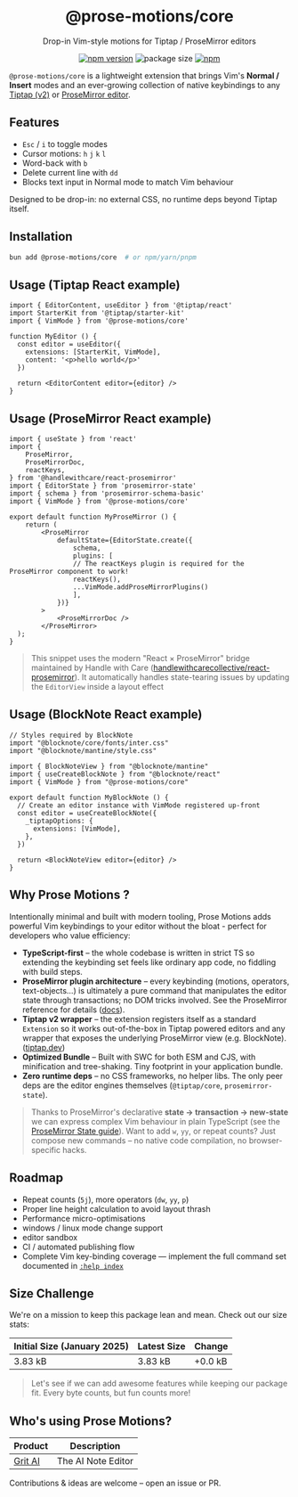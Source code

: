 <div align="center">
  <h1>@prose-motions/core</h1>
  <p>Drop-in Vim-style motions for Tiptap / ProseMirror editors</p>

  [![npm version](https://img.shields.io/npm/v/@prose-motions/core)](https://www.npmjs.com/package/@prose-motions/core)
  ![package size](https://img.shields.io/badge/size-3.83%20kB-brightgreen)
  [![npm](https://img.shields.io/npm/l/@prose-motions/core)](https://www.npmjs.com/package/@prose-motions/core)
</div>

`@prose-motions/core` is a lightweight extension that brings Vim's **Normal / Insert** modes and an ever-growing collection of native keybindings to any [Tiptap (v2)](https://tiptap.dev) or [ProseMirror editor](https://prosemirror.net).

## Features

 - `Esc` / `i` to toggle modes
 - Cursor motions: `h` `j` `k` `l`
 - Word-back with `b`
 - Delete current line with `dd`
 - Blocks text input in Normal mode to match Vim behaviour

Designed to be drop-in: no external CSS, no runtime deps beyond Tiptap itself.

## Installation

```bash
bun add @prose-motions/core  # or npm/yarn/pnpm
```

## Usage (Tiptap React example)

```tsx
import { EditorContent, useEditor } from '@tiptap/react'
import StarterKit from '@tiptap/starter-kit'
import { VimMode } from '@prose-motions/core'

function MyEditor () {
  const editor = useEditor({
    extensions: [StarterKit, VimMode],
    content: '<p>hello world</p>'
  })

  return <EditorContent editor={editor} />
}
```

## Usage (ProseMirror React example)

```tsx
import { useState } from 'react'
import {
	ProseMirror,
	ProseMirrorDoc,
	reactKeys,
} from '@handlewithcare/react-prosemirror'
import { EditorState } from 'prosemirror-state'
import { schema } from 'prosemirror-schema-basic'
import { VimMode } from '@prose-motions/core'

export default function MyProseMirror () {
    return (
        <ProseMirror
            defaultState={EditorState.create({
                schema,
                plugins: [
                // The reactKeys plugin is required for the ProseMirror component to work!
                reactKeys(),
                ...VimMode.addProseMirrorPlugins()
                ],
            })}
        >
            <ProseMirrorDoc />
        </ProseMirror>
  );
}
```

> This snippet uses the modern "React × ProseMirror" bridge maintained by Handle with Care ([handlewithcarecollective/react-prosemirror](https://github.com/handlewithcarecollective/react-prosemirror)). It automatically handles state-tearing issues by updating the `EditorView` inside a layout effect

## Usage (BlockNote React example)

```tsx
// Styles required by BlockNote
import "@blocknote/core/fonts/inter.css"
import "@blocknote/mantine/style.css"

import { BlockNoteView } from "@blocknote/mantine"
import { useCreateBlockNote } from "@blocknote/react"
import { VimMode } from "@prose-motions/core"

export default function MyBlockNote () {
  // Create an editor instance with VimMode registered up-front
  const editor = useCreateBlockNote({
    _tiptapOptions: {
      extensions: [VimMode],
    },
  })

  return <BlockNoteView editor={editor} />
}
```
## Why Prose Motions ?

Intentionally minimal and built with modern tooling, Prose Motions adds powerful Vim keybindings to your editor without the bloat - perfect for developers who value efficiency:

- **TypeScript-first** – the whole codebase is written in strict TS so extending the keybinding set feels like ordinary app code, no fiddling with build steps.
- **ProseMirror plugin architecture** – every keybinding (motions, operators, text-objects…) is ultimately a pure command that manipulates the editor state through transactions; no DOM tricks involved. See the ProseMirror reference for details ([docs](https://prosemirror.net/docs/ref/)).
- **Tiptap v2 wrapper** – the extension registers itself as a standard `Extension` so it works out-of-the-box in Tiptap powered editors and any wrapper that exposes the underlying ProseMirror view (e.g. BlockNote). ([tiptap.dev](https://tiptap.dev/guide/introduction))
- **Optimized Bundle** – Built with SWC for both ESM and CJS, with minification and tree-shaking. Tiny footprint in your application bundle.
- **Zero runtime deps** – no CSS frameworks, no helper libs. The only peer deps are the editor engines themselves (`@tiptap/core`, `prosemirror-state`).

> Thanks to ProseMirror's declarative **state → transaction → new-state** we can express complex Vim behaviour in plain TypeScript (see the [ProseMirror State guide](https://prosemirror.net/docs/guide/#state)). Want to add `w`, `yy`, or repeat counts? Just compose new commands – no native code compilation, no browser-specific hacks.


## Roadmap

- Repeat counts (`5j`), more operators (`dw`, `yy`, `p`)
- Proper line height calculation to avoid layout thrash
- Performance micro-optimisations
- windows / linux mode change support
- editor sandbox
- CI / automated publishing flow
- Complete Vim key-binding coverage — implement the full command set documented in [`:help index`](https://vimhelp.org/index.txt.html)

## Size Challenge

We're on a mission to keep this package lean and mean. Check out our size stats:

| Initial Size (January 2025) | Latest Size | Change |
|-------------------------|-------------|---------|
| 3.83 kB | 3.83 kB | +0.0 kB |

> Let's see if we can add awesome features while keeping our package fit. Every byte counts, but fun counts more!

## Who's using Prose Motions?

| Product | Description |
|---------|-------------|
| [Grit AI](https://gritai.app/) | The AI Note Editor |

Contributions & ideas are welcome – open an issue or PR.

